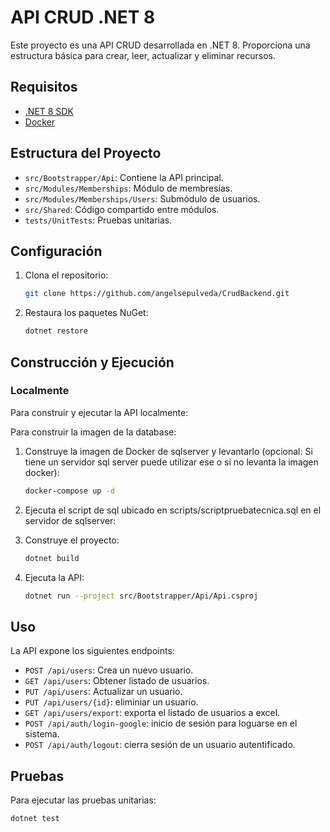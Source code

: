 # API CRUD .NET 8

Este proyecto es una API CRUD desarrollada en .NET 8. Proporciona una estructura básica para crear, leer, actualizar y eliminar recursos.

## Requisitos

- [.NET 8 SDK](https://dotnet.microsoft.com/download/dotnet/8.0)
- [Docker](https://www.docker.com/get-started)

## Estructura del Proyecto

- `src/Bootstrapper/Api`: Contiene la API principal.
- `src/Modules/Memberships`: Módulo de membresías.
- `src/Modules/Memberships/Users`: Submódulo de usuarios.
- `src/Shared`: Código compartido entre módulos.
- `tests/UnitTests`: Pruebas unitarias.

## Configuración

1. Clona el repositorio:
    ```sh
    git clone https://github.com/angelsepulveda/CrudBackend.git
    ```

2. Restaura los paquetes NuGet:
    ```sh
    dotnet restore
    ```

## Construcción y Ejecución

### Localmente

Para construir y ejecutar la API localmente:

Para construir la imagen de la database:

1. Construye la imagen de Docker de sqlserver y levantarlo (opcional: Si tiene un servidor sql server puede utilizar ese o si no levanta la imagen docker):
    ```sh
    docker-compose up -d
    ```
2. Ejecuta el script de sql ubicado en scripts/scriptpruebatecnica.sql en el servidor de sqlserver:

3. Construye el proyecto:
    ```sh
    dotnet build
    ```

4. Ejecuta la API:
    ```sh
    dotnet run --project src/Bootstrapper/Api/Api.csproj
    ```

## Uso

La API expone los siguientes endpoints:

- `POST /api/users`: Crea un nuevo usuario.
- `GET /api/users`: Obtener listado de usuarios.
- `PUT /api/users`: Actualizar un usuario.
- `PUT /api/users/{id}`: eliminiar un usuario.
- `GET /api/users/export`: exporta el listado de usuarios a excel.
- `POST /api/auth/login-google`: inicio de sesión para loguarse en el sistema.
- `POST /api/auth/logout`: cierra sesión de un usuario autentificado.

## Pruebas

Para ejecutar las pruebas unitarias:

```sh
dotnet test